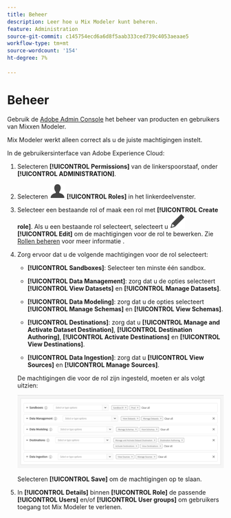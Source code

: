 ```yaml
---
title: Beheer
description: Leer hoe u Mix Modeler kunt beheren.
feature: Administration
source-git-commit: c145754ecd6a6d8f5aab333ced739c4053aeaae5
workflow-type: tm+mt
source-wordcount: '154'
ht-degree: 7%

---
```



# Beheer

Gebruik de [Adobe Admin Console](https://helpx.adobe.com/nl/enterprise/using/admin-console.html) het beheer van producten en gebruikers van Mixxen Modeler.

Mix Modeler werkt alleen correct als u de juiste machtigingen instelt.

In de gebruikersinterface van Adobe Experience Cloud:

1. Selecteren **[!UICONTROL Permissions]** van de linkerspoorstaaf, onder **[!UICONTROL ADMINISTRATION]**.

1. Selecteren ![Persoon](assets/icons/User.svg) **[!UICONTROL Roles]** in het linkerdeelvenster.

1. Selecteer een bestaande rol of maak een rol met **[!UICONTROL Create role]**. Als u een bestaande rol selecteert, selecteert u ![Bewerken](assets/icons/Edit.svg) **[!UICONTROL Edit]** om de machtigingen voor de rol te bewerken. Zie [Rollen beheren](https://helpx.adobe.com/nl/enterprise/using/admin-console.html) voor meer informatie .

1. Zorg ervoor dat u de volgende machtigingen voor de rol selecteert:

   * **[!UICONTROL Sandboxes]**: Selecteer ten minste één sandbox.

   * **[!UICONTROL Data Management]**: zorg dat u de opties selecteert **[!UICONTROL View Datasets]** en **[!UICONTROL Manage Datasets]**.

   * **[!UICONTROL Data Modeling]**: zorg dat u de opties selecteert **[!UICONTROL Manage Schemas]** en **[!UICONTROL View Schemas]**.

   * **[!UICONTROL Destinations]**: zorg dat u **[!UICONTROL Manage and Activate Dataset Destination]**, **[!UICONTROL Destination Authoring]**, **[!UICONTROL Activate Destinations]** en **[!UICONTROL View Destinations]**.

   * **[!UICONTROL Data Ingestion]**: zorg dat u **[!UICONTROL View Sources]** en **[!UICONTROL Manage Sources]**.

   <!--
    * **[!UICONTROL Data Governance]**: ensure you select **[!UICONTROL View User Activity Log]** and **[!UICONTROL View Data Usage Policies]**.
    -->

   De machtigingen die voor de rol zijn ingesteld, moeten er als volgt uitzien:

   ![Machtigingen](assets/permissions.png)

   <!--![Permissions](assets/permissions-including-privacy.png)-->

   Selecteren **[!UICONTROL Save]** om de machtigingen op te slaan.

1. In **[!UICONTROL Details]** binnen **[!UICONTROL Role]** de passende **[!UICONTROL Users]** en/of **[!UICONTROL User groups]** om gebruikers toegang tot Mix Modeler te verlenen.
